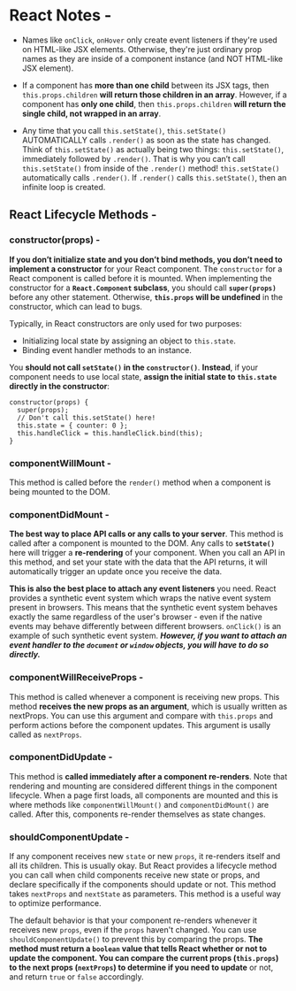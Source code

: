 # React Notes -

- Names like `onClick`, `onHover` only create event listeners if they're used on HTML-like JSX elements. Otherwise, they're just ordinary prop names as they are inside of a component instance (and NOT HTML-like JSX element).

- If a component has **more than one child** between its JSX tags, then `this.props.children` **will return those children in an array**. However, if a component has **only one child**, then `this.props.children` **will return the single child, not wrapped in an array**.

- Any time that you call `this.setState()`, `this.setState()` AUTOMATICALLY calls `.render()` as soon as the state has changed. Think of `this.setState()` as actually being two things: `this.setState()`, immediately followed by `.render()`. That is why you can’t call `this.setState()` from inside of the `.render()` method! `this.setState()` automatically calls `.render()`. If `.render()` calls `this.setState()`, then an infinite loop is created.

## React Lifecycle Methods -

### constructor(props) -

**If you don’t initialize state and you don’t bind methods, you don’t need to implement a constructor** for your React component. The `constructor` for a React component is called before it is mounted. When implementing the constructor for a **`React.Component` subclass**, you should call **`super(props)`** before any other statement. Otherwise, **`this.props` will be undefined** in the constructor, which can lead to bugs.

Typically, in React constructors are only used for two purposes:

- Initializing local state by assigning an object to `this.state`.
- Binding event handler methods to an instance.

You **should not call `setState()` in the `constructor()`**. **Instead**, if your component needs to use local state, **assign the initial state to `this.state` directly in the constructor**:

    constructor(props) {
      super(props);
      // Don't call this.setState() here!
      this.state = { counter: 0 };
      this.handleClick = this.handleClick.bind(this);
    }

### componentWillMount -

This method is called before the `render()` method when a component is being mounted to the DOM.

### componentDidMount -

**The best way to place API calls or any calls to your server**. This method is called after a component is mounted to the DOM. Any calls to **`setState()`** here will trigger a **re-rendering** of your component. When you call an API in this method, and set your state with the data that the API returns, it will automatically trigger an update once you receive the data.

**This is also the best place to attach any event listeners** you need. React provides a synthetic event system which wraps the native event system present in browsers. This means that the synthetic event system behaves exactly the same regardless of the user's browser - even if the native events may behave differently between different browsers. `onClick()` is an example of such synthetic event system. **_However, if you want to attach an event handler to the `document` or `window` objects, you will have to do so directly._**

### componentWillReceiveProps -

This method is called whenever a component is receiving new props. This method **receives the new props as an argument**, which is usually written as nextProps. You can use this argument and compare with `this.props` and perform actions before the component updates. This argument is usally called as `nextProps`.

### componentDidUpdate -

This method is **called immediately after a component re-renders**. Note that rendering and mounting are considered different things in the component lifecycle. When a page first loads, all components are mounted and this is where methods like `componentWillMount()` and `componentDidMount()` are called. After this, components re-render themselves as state changes.

### shouldComponentUpdate -

If any component receives new `state` or new `props`, it re-renders itself and all its children. This is usually okay. But React provides a lifecycle method you can call when child components receive new state or props, and declare specifically if the components should update or not. This method takes `nextProps` and `nextState` as parameters. This method is a useful way to optimize performance.

The default behavior is that your component re-renders whenever it receives new `props`, even if the `props` haven't changed. You can use `shouldComponentUpdate()` to prevent this by comparing the props. **The method must return a `boolean` value that tells React whether or not to update the component. You can compare the current props (`this.props`) to the next props (`nextProps`) to determine if you need to update** or not, and return `true` or `false` accordingly.
